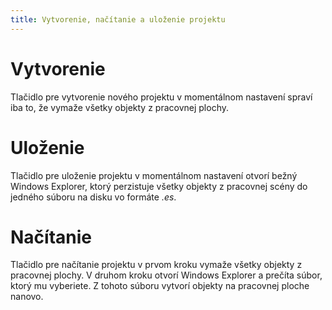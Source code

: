 ```yaml
---
title: Vytvorenie, načítanie a uloženie projektu
---
```


# Vytvorenie
Tlačidlo pre vytvorenie nového projektu v momentálnom nastavení spraví iba to, že vymaže všetky objekty z pracovnej plochy.

# Uloženie
Tlačidlo pre uloženie projektu v momentálnom nastavení otvorí bežný Windows Explorer, 
ktorý perzistuje všetky objekty z pracovnej scény do jedného súboru na disku vo formáte _.es_.

# Načítanie

Tlačidlo pre načítanie projektu v prvom kroku vymaže všetky objekty z pracovnej plochy. 
V druhom kroku otvorí Windows Explorer a prečíta súbor, ktorý mu vyberiete.
Z tohoto súboru vytvorí objekty na pracovnej ploche nanovo.